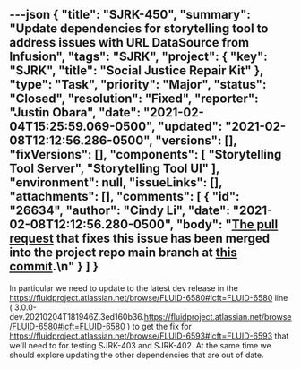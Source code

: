 ---json
{
  "title": "SJRK-450",
  "summary": "Update dependencies for storytelling tool to address issues with URL DataSource from Infusion",
  "tags": "SJRK",
  "project": {
    "key": "SJRK",
    "title": "Social Justice Repair Kit"
  },
  "type": "Task",
  "priority": "Major",
  "status": "Closed",
  "resolution": "Fixed",
  "reporter": "Justin Obara",
  "date": "2021-02-04T15:25:59.069-0500",
  "updated": "2021-02-08T12:12:56.286-0500",
  "versions": [],
  "fixVersions": [],
  "components": [
    "Storytelling Tool Server",
    "Storytelling Tool UI"
  ],
  "environment": null,
  "issueLinks": [],
  "attachments": [],
  "comments": [
    {
      "id": "26634",
      "author": "Cindy Li",
      "date": "2021-02-08T12:12:56.280-0500",
      "body": "[The pull request](https://github.com/fluid-project/sjrk-story-telling/pull/110) that fixes this issue has been merged into the project repo main branch at [this commit](https://github.com/fluid-project/sjrk-story-telling/commit/d06cbb3285c4144214f9dbdaac75d6f869de45ca).\n"
    }
  ]
}
---
In particular we need to update to the latest dev release in the <https://fluidproject.atlassian.net/browse/FLUID-6580#icft=FLUID-6580> line ( 3.0.0-dev.20210204T181946Z.3ed160b36.<https://fluidproject.atlassian.net/browse/FLUID-6580#icft=FLUID-6580> ) to get the fix for <https://fluidproject.atlassian.net/browse/FLUID-6593#icft=FLUID-6593> that we'll need to for testing SJRK-403 and SJRK-402. At the same time we should explore updating the other dependencies that are out of date. 

        